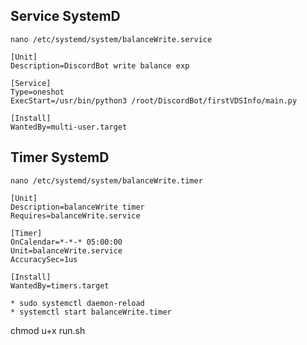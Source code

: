 ## Service SystemD
```
nano /etc/systemd/system/balanceWrite.service
```
```
[Unit]
Description=DiscordBot write balance exp

[Service]
Type=oneshot
ExecStart=/usr/bin/python3 /root/DiscordBot/firstVDSInfo/main.py

[Install]
WantedBy=multi-user.target
```

## Timer SystemD
```
nano /etc/systemd/system/balanceWrite.timer
```
```
[Unit]
Description=balanceWrite timer
Requires=balanceWrite.service

[Timer]
OnCalendar=*-*-* 05:00:00
Unit=balanceWrite.service
AccuracySec=1us

[Install]
WantedBy=timers.target
```
```
* sudo systemctl daemon-reload
* systemctl start balanceWrite.timer
```
chmod u+x run.sh
